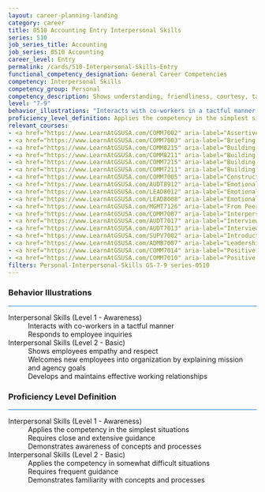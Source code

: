 ```yaml
---
layout: career-planning-landing
category: career
title: 0510 Accounting Entry Interpersonal Skills
series: 510
job_series_title: Accounting
job_series: 0510 Accounting
career_level: Entry
permalink: /cards/510-Interpersonal-Skills-Entry
functional_competency_designation: General Career Competencies
competency: Interpersonal Skills
competency_group: Personal
competency_description: Shows understanding, friendliness, courtesy, tact, empathy, concern, and politeness to others; develops and maintains effective relationships with others; may include effectively dealing with individuals who are difficult, hostile, or distressed; relates well to people from varied backgrounds and different situations; is sensitive to cultural diversity, race, gender, disabilities, and other individual differences
level: "7-9"
behavior_illustrations: "Interacts with co-workers in a tactful manner ? Responds to employee inquiries ? Shows employees empathy and respect ? Welcomes new employees into organization by explaining mission and agency goals ? Develops and maintains effective working relationships"
proficiency_level_definition: Applies the competency in the simplest situations ? Requires close and extensive guidance ? Demonstrates awareness of concepts and processes ? Applies the competency in somewhat difficult situations ? Requires frequent guidance ? Demonstrates familiarity with concepts and processes 
relevant_courses: 
- <a href="https://www.LearnAtGSUSA.com/COMM7002" aria-label="Assertiveness Skills (COMM7001), GSU - https://www.LearnAtGSUSA.com/COMM7002">Assertiveness Skills (COMM7001), GSU</a>
- <a href="https://www.LearnAtGSUSA.com/COMM7003" aria-label="Briefing Techniques (COMM7002), GSU - https://www.LearnAtGSUSA.com/COMM7003">Briefing Techniques (COMM7002), GSU</a>
- <a href="https://www.LearnAtGSUSA.com/COMM8215" aria-label="Building Effetive Organizatinal Relationships&#58; A Supervisor's RX (COMM8210), GSU - https://www.LearnAtGSUSA.com/COMM8215">Building Effetive Organizatinal Relationships&#58; A Supervisor's RX (COMM8210), GSU</a>
- <a href="https://www.LearnAtGSUSA.com/COMM8211" aria-label="Building Effetive Organizatinal Relationships&#58; A Supervisor's RX (COMM8210), GSU - https://www.LearnAtGSUSA.com/COMM8211">Building Effetive Organizatinal Relationships&#58; A Supervisor's RX (COMM8210), GSU</a>
- <a href="https://www.LearnAtGSUSA.com/COMM7215" aria-label="Building Effetive Organizatinal Relationships&#58; An Employee's RX (COMM7210), GSU - https://www.LearnAtGSUSA.com/COMM7215">Building Effetive Organizatinal Relationships&#58; An Employee's RX (COMM7210), GSU</a>
- <a href="https://www.LearnAtGSUSA.com/COMM7211" aria-label="Building Effetive Organizatinal Relationships&#58; An Employee's RX (COMM7210), GSU - https://www.LearnAtGSUSA.com/COMM7211">Building Effetive Organizatinal Relationships&#58; An Employee's RX (COMM7210), GSU</a>
- <a href="https://www.LearnAtGSUSA.com/COMM7005" aria-label="Constructive Conflict Resolution (COMM7004), GSU - https://www.LearnAtGSUSA.com/COMM7005">Constructive Conflict Resolution (COMM7004), GSU</a>
- <a href="https://www.LearnAtGSUSA.com/AUDT8912" aria-label="Emotionally Intelligent Auditor&#58; The Power of Influence and Situational Awareness (AUDT8911), GSU - https://www.LearnAtGSUSA.com/AUDT8912">Emotionally Intelligent Auditor&#58; The Power of Influence and Situational Awareness (AUDT8911), GSU</a>
- <a href="https://www.LearnAtGSUSA.com/LEAD8012" aria-label="Emotionally Intelligent Leaders (LEAD8007), GSU - https://www.LearnAtGSUSA.com/LEAD8012">Emotionally Intelligent Leaders (LEAD8007), GSU</a>
- <a href="https://www.LearnAtGSUSA.com/LEAD8008" aria-label="Emotionally Intelligent Leaders (LEAD8007), GSU - https://www.LearnAtGSUSA.com/LEAD8008">Emotionally Intelligent Leaders (LEAD8007), GSU</a>
- <a href="https://www.LearnAtGSUSA.com/MGMT7126" aria-label="From Peer to Leader&#58; Successfully Navigating the Transition (MGMT7125), GSU - https://www.LearnAtGSUSA.com/MGMT7126">From Peer to Leader&#58; Successfully Navigating the Transition (MGMT7125), GSU</a>
- <a href="https://www.LearnAtGSUSA.com/COMM7007" aria-label="Interpersonal Communications (COMM7006), GSU - https://www.LearnAtGSUSA.com/COMM7007">Interpersonal Communications (COMM7006), GSU</a>
- <a href="https://www.LearnAtGSUSA.com/AUDT7017" aria-label="Interviewing Techniques for Auditors (AUDT7012), GSU - https://www.LearnAtGSUSA.com/AUDT7017">Interviewing Techniques for Auditors (AUDT7012), GSU</a>
- <a href="https://www.LearnAtGSUSA.com/AUDT7013" aria-label="Interviewing Techniques for Auditors (AUDT7012), GSU - https://www.LearnAtGSUSA.com/AUDT7013">Interviewing Techniques for Auditors (AUDT7012), GSU</a>
- <a href="https://www.LearnAtGSUSA.com/SUPV7002" aria-label="Introduction to Supervision (SUPV7001), GSU - https://www.LearnAtGSUSA.com/SUPV7002">Introduction to Supervision (SUPV7001), GSU</a>
- <a href="https://www.LearnAtGSUSA.com/ADMB7007" aria-label="Leadership Skills for Non-Supervisors (ADMB7006), GSU - https://www.LearnAtGSUSA.com/ADMB7007">Leadership Skills for Non-Supervisors (ADMB7006), GSU</a>
- <a href="https://www.LearnAtGSUSA.com/COMM7014" aria-label="Positive Approaches to Difficult People (COMM7009), GSU - https://www.LearnAtGSUSA.com/COMM7014">Positive Approaches to Difficult People (COMM7009), GSU</a>
- <a href="https://www.LearnAtGSUSA.com/COMM7010" aria-label="Positive Approaches to Difficult People (COMM7009), GSU - https://www.LearnAtGSUSA.com/COMM7010">Positive Approaches to Difficult People (COMM7009), GSU</a>
filters: Personal-Interpersonal-Skills GS-7-9 series-0510
---
```


<div class="desktop:grid-col-6 margin-y-3">
  <div class="border-top-2 bg-white padding-3 shadow-5 height-full members-hover border-1px button-border border-top-blue radius-lg card-text-color">
    <h3>Behavior Illustrations</h3>
    <hr style="background-color: #1b74e0 !important;"/>
    <dl class="text-base card-content-color"><dt>Interpersonal Skills (Level 1 - Awareness)</dt><dd>Interacts with co-workers in a tactful manner </dd><dd> Responds to employee inquiries</dd><dt>Interpersonal Skills (Level 2 - Basic)</dt><dd>Shows employees empathy and respect </dd><dd> Welcomes new employees into organization by explaining mission and agency goals </dd><dd> Develops and maintains effective working relationships</dd></dl>
  </div>
</div>
<div class="desktop:grid-col-6 margin-y-3">
  <div class="border-top-2 bg-white padding-3 shadow-5 height-full members-hover border-1px button-border border-top-blue radius-lg card-text-color">
    <h3>Proficiency Level Definition</h3>
     <hr style="background-color: #1b74e0 !important;"/>
    <dl class="text-base card-content-color"><dt>Interpersonal Skills (Level 1 - Awareness)</dt><dd>Applies the competency in the simplest situations </dd><dd> Requires close and extensive guidance </dd><dd> Demonstrates awareness of concepts and processes</dd><dt>Interpersonal Skills (Level 2 - Basic)</dt><dd>Applies the competency in somewhat difficult situations </dd><dd> Requires frequent guidance </dd><dd> Demonstrates familiarity with concepts and processes </dd></dl>
  </div>
</div>